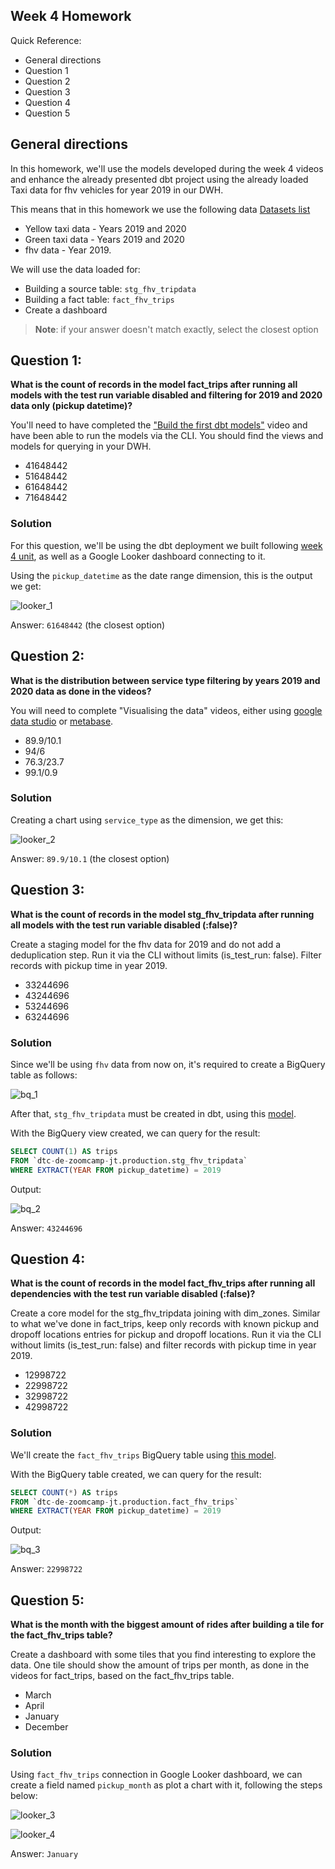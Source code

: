 ## Week 4 Homework 

Quick Reference:
- General directions
- Question 1
- Question 2 
- Question 3
- Question 4
- Question 5 

## General directions
In this homework, we'll use the models developed during the week 4 videos and enhance the already presented dbt project using the already loaded Taxi data for fhv vehicles for year 2019 in our DWH.

This means that in this homework we use the following data [Datasets list](https://github.com/DataTalksClub/nyc-tlc-data/)
* Yellow taxi data - Years 2019 and 2020
* Green taxi data - Years 2019 and 2020 
* fhv data - Year 2019. 

We will use the data loaded for:

* Building a source table: `stg_fhv_tripdata`
* Building a fact table: `fact_fhv_trips`
* Create a dashboard

> **Note**: if your answer doesn't match exactly, select the closest option 

## Question 1: 

**What is the count of records in the model fact_trips after running all models with the test run variable disabled and filtering for 2019 and 2020 data only (pickup datetime)?** 

You'll need to have completed the ["Build the first dbt models"](https://www.youtube.com/watch?v=UVI30Vxzd6c) video and have been able to run the models via the CLI. 
You should find the views and models for querying in your DWH.

- 41648442
- 51648442
- 61648442
- 71648442

### Solution

For this question, we'll be using the dbt deployment we built following [week 4 unit](https://github.com/DataTalksClub/data-engineering-zoomcamp/tree/main/week_4_analytics_engineering), as well as a Google Looker dashboard connecting to it.

Using the `pickup_datetime` as the date range dimension, this is the output we get:

![looker_1](./images/looker_1.png)

Answer: `61648442` (the closest option)

## Question 2: 

**What is the distribution between service type filtering by years 2019 and 2020 data as done in the videos?**

You will need to complete "Visualising the data" videos, either using [google data studio](https://www.youtube.com/watch?v=39nLTs74A3E) or [metabase](https://www.youtube.com/watch?v=BnLkrA7a6gM). 

- 89.9/10.1
- 94/6
- 76.3/23.7
- 99.1/0.9

### Solution

Creating a chart using `service_type` as the dimension, we get this:

![looker_2](./images/looker_2.png)

Answer: `89.9/10.1` (the closest option)

## Question 3: 

**What is the count of records in the model stg_fhv_tripdata after running all models with the test run variable disabled (:false)?**  

Create a staging model for the fhv data for 2019 and do not add a deduplication step. Run it via the CLI without limits (is_test_run: false).
Filter records with pickup time in year 2019.

- 33244696
- 43244696
- 53244696
- 63244696

### Solution

Since we'll be using `fhv` data from now on, it's required to create a BigQuery table as follows:

![bq_1](./images/bq_1.png)

After that, `stg_fhv_tripdata` must be created in dbt, using this [model]().

With the BigQuery view created, we can query for the result:

```sql
SELECT COUNT(1) AS trips
FROM `dtc-de-zoomcamp-jt.production.stg_fhv_tripdata`
WHERE EXTRACT(YEAR FROM pickup_datetime) = 2019
```

Output:

![bq_2](./images/bq_2.png)

Answer: `43244696`

## Question 4: 

**What is the count of records in the model fact_fhv_trips after running all dependencies with the test run variable disabled (:false)?**  

Create a core model for the stg_fhv_tripdata joining with dim_zones.
Similar to what we've done in fact_trips, keep only records with known pickup and dropoff locations entries for pickup and dropoff locations. 
Run it via the CLI without limits (is_test_run: false) and filter records with pickup time in year 2019.

- 12998722
- 22998722
- 32998722
- 42998722

### Solution

We'll create the `fact_fhv_trips` BigQuery table using [this model]().

With the BigQuery table created, we can query for the result:

```sql
SELECT COUNT(*) AS trips
FROM `dtc-de-zoomcamp-jt.production.fact_fhv_trips`
WHERE EXTRACT(YEAR FROM pickup_datetime) = 2019
```

Output:

![bq_3](./images/bq_3.png)

Answer: `22998722`

## Question 5: 

**What is the month with the biggest amount of rides after building a tile for the fact_fhv_trips table?**

Create a dashboard with some tiles that you find interesting to explore the data. One tile should show the amount of trips per month, as done in the videos for fact_trips, based on the fact_fhv_trips table.

- March
- April
- January
- December

### Solution
Using `fact_fhv_trips` connection in Google Looker dashboard, we can create a field named `pickup_month` as plot a chart with it, following the steps below:

![looker_3](./images/looker_3.png)

![looker_4](./images/looker_4.png)

Answer: `January`